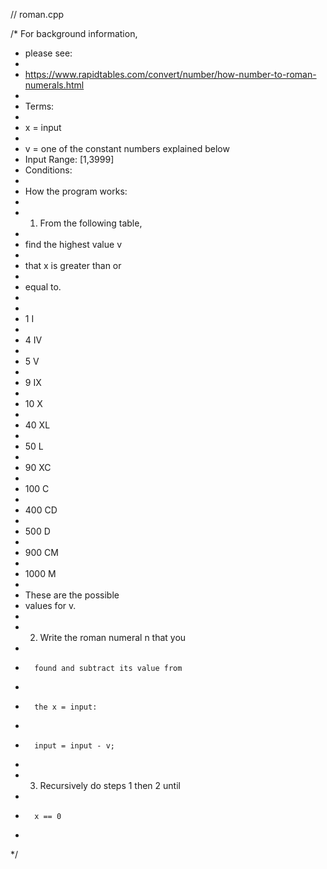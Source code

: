 // roman.cpp

/* For background information,
 * please see:
 *
 * https://www.rapidtables.com/convert/number/how-number-to-roman-numerals.html
 * 
 * Terms:
 *
 * x = input
 *
 * v = one of the constant numbers explained below
 * Input Range: [1,3999]
 * Conditions:
 *
 * How the program works:
 *
 * 1. From the following table,
 *    
 *    find the highest value v
 *
 *    that x is greater than or
 *
 *    equal to.
 *
 *
 *    1		I
 *    
 *    4		IV
 *
 *    5		V
 *
 *    9		IX
 *
 *    10	X
 *
 *    40	XL
 *
 *    50	L
 *
 *    90	XC
 *
 *    100	C
 *
 *    400 	CD
 *
 *    500	D
 *
 *    900	CM
 *
 *    1000	M
 *    
 *    These are the possible
 *    values for v. 
 *
 *    2. Write the roman numeral n that you
 *
 *    	 found and subtract its value from
 *
 *    	 the x = input:
 *
 *    	 input = input - v;
 *
 *    3. Recursively do steps 1 then 2 until
 *
 *    	 x == 0
 *
 */
